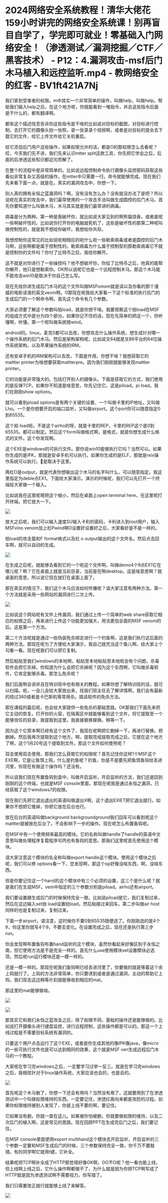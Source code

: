# 2024网络安全系统教程！清华大佬花159小时讲完的网络安全系统课！别再盲目自学了，学完即可就业！零基础入门网络安全！（渗透测试／漏洞挖掘／CTF／黑客技术） - P12：4.漏洞攻击-msf后门木马植入和远控监听.mp4 - 教网络安全的红客 - BV1ft421A7Nj

我们拿到受害者的权限。m中其实一个非常简单的操作，叫做help，叫做help。帮助我们输入help之后，在这个地方呢，你就能看到一堆指令，并且这些指令后面是干什么的，都有翻译啊。

都有这个描述信息告诉你这些指令是干啥的比如说对目标的截图，对目标进行控制，去打开它的摄像头拍一张照，录一张录录个视频啊，或者是对目标的提全去下载它的文件，给它上传文件给它关机重启。

给它添加后门用户这些操作，如果权限允许的话，都是O的那权限怎么去看呢？哎，今天我们先不讲，我们先来认识mtter split这款工具，你先把它学会之后，后面的后渗透这些知识都迎刃而解了。

在整个的流程中是非常简单的。比如说远程控制命令执行摄像头监控密码获取这些看似非常复杂又高级的操作，在mtter中只需要一行。命令就能够完成。现在我们先来看下面一点，就是在。真实的漏洞攻击中，你想一下。

别人真的拥有永恒之蓝漏洞吗？啊，没有没有怎么办？没有就没办法了是吧？所以说呢在真实的攻击中，我们最常使用的一个攻击手法叫做生成圆控的后门木马。首先你要知道什么叫做木马，木马其实就是我们最常讲的病毒。

病毒是分为两种。第一种是我破坏你，就比如说大家见到的啊熊猫烧香，或者是呢一些啊破坏性的。比如说你打开你的电脑就死机了，这些是破坏性的那第二种呢叫做控制性的，就是我不想给你破坏。我想给你共存。

我想控制你这常见的比如说呃相相应的呃什么呃一些勒索病毒或者是圆控的后门木马啊，这些啊都是属于控制性的。勒索病毒为什么属于控制型的那勒索病毒它不就是控制你的文件吗？你付了比特币之后，我给你解开。

这不就是对你进行了一些操控吗？他不想破坏你，你给了比特币之后，他真的能帮你解开，他只是想勒索你。OK所以说呢它也是一个远程控制木马。那这个木马能不能攻击win10是取决于你自己怎么写。

现在先给你讲生成后门木马的这个文件叫做MSFomom就是读以及你看的那个漫威的电影读液的英文veom啊。O那现在呢我给大家看一下这个标准的执行后门的生成后门的一个啊命令啊。首先这个命令有几个参数。

大家必须要了解这个参数叫拍load，就是你想干啥。我要观察这个拍load在MSF的组成方式中是分为四个部分。如果你记不住的话，现在先简单的把这一个，你听懂啊，听懂。第一个呢叫做系统按wind。

android的。linux。麦克S都可以去改，你想攻击什么操作系统，想生成针对哪一个操作系统的后门木马。然后是架构架构呢，比如说叉64就是叉86平台的64位操作系统架构，以及苹果操作系统的IRM。

还有安卓手机的IRM架构可以去改，下面是作用，你想干啥？我想获取它的mattter printer为啥想要获取mattterpre。因为我们刚刚就能够发现mattter printer。

它的功能是非常强大的。包括打开别人的摄像头。下面是获取它的方式，我们使用的是反弹TCP。如果你不知道是啥意思，你先记住它。这是piload。pi load。我们在刚刚show options。

就可以看到pload options是有两个关键的设置，一个叫做卡里的IP地址，又叫做Lho。一个是你想要开启的端口监听，又叫做airport。这个port你可以随意指定0到65535。

这个拍 load呃，不是这个airho的呀，就是卡里的REP，卡里的REP这个是0到65535。都可以制定。然后这个form叫做格式啊，是格式，就是你想生成什么格式的文件。这个你发现啊。

这个EXE是windows的可执行文件。那你说win10能够执行它吗？当然可以。如果你生成的是IPK，那就是安卓手机可以执行。如果你生成的是ELF，那就是reix操作系统可以执行。🎼是取决于这里。

两杠O是output，就是代表你想输出这个木马的名字叫什么，可以随意指定。我这里指定为deble点EX1。下面给大家演示。演示的时候呢，我们可以先打开一个终端给大家做一个输入。

比如说我在这里呢嗯把这个缩小，然后在桌面上open terminal here，在这里呢打开终端，把它放大一下。



![](img/2399ac8c2aa2c08bf73541455f4aee0e_1.png)

放大之后呢，我们可以输入速度SU输入卡利的密码，卡利进入到root用户，输入MSFvino venom加上杠Pwind啊O设置好设置好之后，大家看好是不是一样的。

拍load的攻击载和F format格式以及杠 o output输出的这个文件名，然后点击回车啊，就可以自动的生成。



![](img/2399ac8c2aa2c08bf73541455f4aee0e_3.png)

在生成之后呢，就能够去看到它的一个呃这个文件啊，叫做demo4个9点EX1它在哪儿呢？啊？它在桌面上就是当前目录，当前是在啊desktop。这是啥意思啊？就桌面的意思，所以说它现在就钉在桌面上面了。

那在真实的情况下，我们这个木马应该如何传播呢？请大家注意有两种方法。第一个方法就是采用一些网站的漏洞进行二次上传。



![](img/2399ac8c2aa2c08bf73541455f4aee0e_5.png)

比如说这个网站呢有文件上传漏洞，我们通过上传一个简单的web share获取它相应的权限之后，再来进行上传这个功能更加强大，用法更加全面的MSF venom的后。这是第一个方法。

第二个方法呢就是通过一些伪装免杀绑定进行一个钓鱼啊，这是我们执行这后面的两种方法。那现在呢为了方便给大家演示，我自己就充当这个鱼儿啊，给大家上个勾看一看。现在呢我们可以把它复制。

然后粘贴至我们windows的本地啊，粘贴至本地粘贴至本地呢会有个问题，杀毒软件会把它杀掉。你知道为什么会把它杀掉呢？因为这个东西啊，它叫做杀毒软件，它肯定能够杀毒。那怎么免杀呢？

我们后面啊会讲并且在特训班中也有相关的教程。如果你想了解特训班的话，就可以扫描。呃，一会儿会给大家放出来，找我们班主任去了解详情啊，我们会有最新的绕过360或者是卡巴斯机等常用杀。插读软件的免杀方法。

那在课程的最后呢，也会给大家提供一些免杀的基础思路。OK那我们下面先来把它主动的恢复。打开你的火容，在隔离区中就能够看到这个文件，将它提取至一个能够信任的目录，我提取到这里。我直接替换替换。稍等一下。

因为这个它原本啊已经有这个文件了，我现在呢啊把它删掉一下，再进行替换。把删掉。然后我再次提取到这个地方。啊，提取完成提取完成之后，它就在这个地方了啊，这个1月20号这个提取到文件。那这个文件如何使用呢？

双击使用双击使用，那我们怎么获取它的权限呢？首先记住你这样1个MSF这个EXE啊，它是让鱼饵上钩，什么是钓鱼呢？钓鱼，你是不是要先把鱼饵鱼钩给丢进河里，你现在有做这个操作吗？还没有。

所以说我们现在布置鱼钩到盒中，叫做开启监听，开启监听的方法，我们还是回到刚刚的这个终端，也就是MSF console里面，那现在呢我是通过永恒之漏洞，已经获取了这个windows7的权限。

现在我们先把它退出退出的英语叫做退出X啊，这个退出EXIET把它退出就行。如果你不想把它推掉，你把它放在后台也行。

放在后台的英语叫做background backgroundground我们回车可以看到呢这个mattter就被放在后台了。不会影响下一步的操作。现在呢怎么布置鱼钩呢。

在MSF中有一个使用频率最高的模块。它的名称叫做handle了handle的英语中文意思叫做处理程序复载程序句丙也有鱼钩的意思。那我们这里呢首先使用这个模块。

请大家注意这个模块的名全称叫做export handle这个模块。使用这个模块之后呢，我们可以修 options看一下，您发现啊，那这个op好像没啥东西，啊，没啥东西。

但是你要记住这一个hand的这个模块中有三个必须的设置，这三个是什么呢？就是我们在生成MSF。vem中指定的三个参数分别是piload。airho还有airport。

我们要设置跟生成后门的时候保持完全一致。比如说piload是它，我们复制过来，然后在这边输入set拍 load设置拍load，然后粘接过来回车。第二步叫做air host同样的也是复制过来，复制过来。

下面一步airport，请注意，这时候你不要0到65535随便选了。你刚刚选的是4个9，你这里你就写4个9，不要去变化。在设置完成之后，现在还是执行第三步run。

你会发现啊布置鱼钩布置hand监听的这个模块，虽然你看起来好像区别于永恒之南，但它使用方法是不是完全一样的。首先什么use使用模块set设置模块必选项。然后呢run运行模块还是一模一样的。

还是一模一样的。那现在呢我们鱼钩啊已经丢进河里了，你要做的就是等着这个余上钩就行了。上钩的方法非常简单，你只要诱到或者是通过漏洞，主动的帮助它上钩，我们双击这边稍等片刻就能够收到相应的mat。

那这里的mat能够做啥。

![](img/2399ac8c2aa2c08bf73541455f4aee0e_7.png)

![](img/2399ac8c2aa2c08bf73541455f4aee0e_8.png)

那其实它和我们永恒之蓝攻击之后，除了权限不同，基础的操作还是能够做的。比如说打开摄像头进行键盘监控，进行远程控制，这些操作都是可以的。那这一个上线过程是不需要目标系统有漏洞的。

只要这个用户点击运行了这个EXE，或者是你生成其他的像IPK像java，像micro的一些可执行文件也是可以达到相同的效果，这个就是MSF ven生成远程后门木马的一个教程。

大家呢在学习完windows之后，一定要学习过举一反三。就是在学习完windows之后，我相信针对于linux操作系统，大家应该也会的，也是会的。



![](img/2399ac8c2aa2c08bf73541455f4aee0e_10.png)

首先呢这个木马删了，你想一下还会有用吗？当然没有用了，这就要用到了在渗透测试中一个叫做权限维持的东西。一定要记住，渗透红盾向来都是攻防的过程。如果你权限维持被别人发现了，你是上线不要的啊，要记住。

它如果没有删，你就一直在这儿。如果被你怕被删，你就要做权限的维持，以及二次后门的植入啊，这是常见的思路。现在回顾PPT在生成完后门之后，我们要记住。

在MSF console里面使用export multihand这个模块去开启监听，开启监听的三个参数一定要和MSF生成后门的时候，三个参数保持完全一致，你千万不要敲错。有的同学啊它就用t键，它补全。

结果呢把TCP啊补全成了HTTP那觉得好像OK啊，OO不O呢？他一看也能上线，但上线啊上线之后，它什么操作啊都做不了，为什么就是因为你把TCP啊写成了HTTP就是因为渗透测试啊不需要视力，你写错了。

我们只需要改正就行就能够上线了来解答。

![](img/2399ac8c2aa2c08bf73541455f4aee0e_12.png)